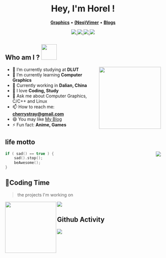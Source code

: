 <h1 align="center">
  Hey, I'm Horel !
</h1>

<p align="center">
    <b><a href="https://github.com/horel">Graphics</a></b>
    •
    <b><a href="https://github.com/neovim/neovim">(Neo)Vimer</a></b>
    •
    <b><a href="https://graficc.github.io/">Blogs</a></b>
</p>

<p align="center">
    <a href="https://www.cplusplus.com/"> <img src="https://img.shields.io/badge/-Cpp-blue?&style=for-the-badge&logo=cplusplus&logoColor=white"/> </a>
    <a href="https://www.lua.org/"> <img src="https://img.shields.io/badge/lua-2C2D72.svg?&style=for-the-badge&logo=lua&logoColor=white"/> </a>
    <a href="https://neovim.io/"> <img src="https://img.shields.io/badge/neovim-%2357A143.svg?&style=for-the-badge&logo=neovim&logoColor=white"/> </a>
    <a href="https://www.archlinux.org/"> <img src="https://img.shields.io/badge/arch-%231793d1.svg?&style=for-the-badge&logo=arch-linux&logoColor=white"/> </a>
</p>

## Who am I ? <img src="https://media.giphy.com/media/12oufCB0MyZ1Go/giphy.gif" width="50">
<img align="right" src="https://tva4.sinaimg.cn/large/008ieO5lly8h1itddxtf1j30e80e8gmp.jpg" width="200">

- 🔭 I’m currently studying at **DLUT**
- 🌱 I’m currently learning **Computer Graphics**
- 👯 Currently working in **Dalian, China**
- 🤔 I love **Coding, Study**
- 💬 Ask me about Computer Graphics, C/C++ and Linux
- 📫 How to reach me: **cherrystray@gmail.com**
- 😄 You may like [My Blog](https://graficc.github.io/)
- ⚡ Fun fact: **Anime, Games**

## life motto
<img align="right" src="https://count.getloli.com/get/@:horel?theme=rule34">

```cpp
if ( sad() == true ) {
    sad().stop();
    beAwesome();
}
```

## 🌠Coding Time
> the projects I'm working on
<div>
    <img height="165" align="left" src="https://github-readme-stats.vercel.app/api?username=horel&theme=calm&show_icons=true" />
    <img src="https://github-readme-stats.vercel.app/api/top-langs/?username=horel&hide=html,css,Jupyter+Notebook,ruby,javascript&theme=calm&langs_count=6&layout=compact" />
</div>

## Github Activity
[![](https://activity-graph.herokuapp.com/graph?username=horel&theme=dracula)](https://github.com/ashutosh00710/github-readme-activity-graph)
